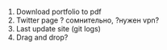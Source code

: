 1. Download portfolio to pdf
2. Twitter page ? сомнительно, ?нужен vpn?
3. Last update site (git logs)
4. Drag and drop?
